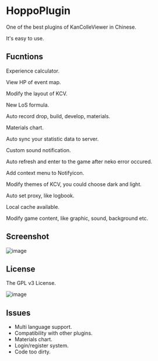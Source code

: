 # HoppoPlugin
One of the best plugins of KanColleViewer in Chinese.

It's easy to use.

Fucntions
----------

Experience calculator.

View HP of event map.

Modify the layout of KCV.

New LoS formula.

Auto record drop, build, develop, materials.

Materials chart.

Auto sync your statistic data to server.

Custom sound notification.

Auto refresh and enter to the game after neko error occured.

Add context menu to Notifyicon.

Modify themes of KCV, you could choose dark and light.

Auto set proxy, like logbook.

Local cache available.

Modify game content, like graphic, sound, background etc.


Screenshot
----------

![image](http://provissy.com/wp-content/uploads/2015/02/SS_HP.png)

License
----------

The GPL v3 License.

![image](http://www.gnu.org/graphics/gplv3-127x51.png)

Issues
----------

* Multi language support.
* Compatibility with other plugins.
* Materials chart.
* Login/register system.
* Code too dirty.
